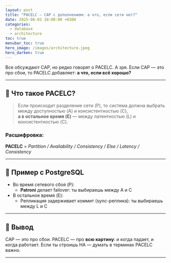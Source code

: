 ```yaml
---
layout: post
title: "PACELC — CAP с дополнением: а что, если сети нет?"
date: 2025-06-02 10:00:00 +0300
categories:
  - database
  - architecture
toc: true
menubar_toc: true
hero_image: /images/architecture.jpeg
hero_darken: true
---
```


Все обсуждают CAP, но редко говорят о PACELC. А зря. Если CAP — это про сбои, то PACELC добавляет: **а что, если всё хорошо?**

---

## 🤯 Что такое PACELC?

> Если происходит разделение сети (P), то система должна выбрать между доступностью (A) и консистентностью (C),  
> **а в остальное время (E)** — между латентностью (L) и консистентностью (C).

### Расшифровка:
**PACELC** = *Partition / Availability / Consistency / Else / Latency / Consistency*

---

## 🔄 Пример с PostgreSQL

- Во время сетевого сбоя (P):
    - **Patroni** делает failover: ты выбираешь между A и C
- В остальное время (E):
    - Репликация задерживает коммит (sync-реплика): ты выбираешь между L и C

---

## 📌 Вывод

CAP — это про сбои. PACELC — про **всю картину**: и когда падает, и когда работает. Если ты строишь HA — думать в терминах PACELC важно.

---
